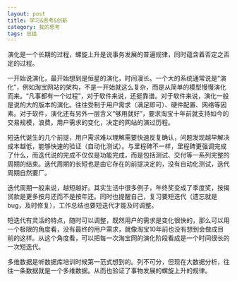 ```yaml
---
layout: post
title: 学习&思考&创新
category: 我的思考
tags: 总结
---
```


演化是一个长期的过程，螺旋上升是说事务发展的普遍规律，同时蕴含着否定之否定的过程。

一开始说演化，最开始想到是恒星的演化，时间漫长。一个大的系统通常说是“演化”，例如淘宝网站的架构，不是一开始就这么复杂，而是从简单的模型慢慢演化而来。“凡事都有一个过程”，对于软件来说，还挺靠谱。对于软件来说，演化一般是说的大的版本的演化。往往受制于用户需求（满足即可）、硬件配置、网络等因素。对于软件，演化还有另外一层含义“够用就好”，要求淘宝十年前就支持如今的交易规模，浪费。用户需求的变化，决定的网站的演过历程。

短迭代诞生的几个前提，用户需求难以理解需要快速反复确认，问题发现越早解决成本越低，能够快速的验证（自动化测试）。与里程碑不一样，里程碑更强调完成了什么，而迭代说的完成不仅仅是功能完成，而是包括测试、交付等一系列完整的周期的结束。迭代周期的长短也是由它存在的前提决定的，没有自动化测试，迭代周期自然要厂。

迭代周期一般来说，越短越好。其实生活中很多例子，年终奖变成了季度奖，按揭贷款是更多按月还而不是按年还。同时也提醒自己，复习要短迭代（遗忘就是bug，及时修复），工作总结也要短迭代才能及时调整。

短迭代有灵活的特点，随时可以调整，既然用户的需求是变化很快的，那么可以用一个极限的角度看，没有最终的用户需求，就像淘宝10年前也没有想到会做成目前的这样。从这个角度看，可以把每一次淘宝网的演化阶段看成是一个时间很长的一次短迭代。

多维数据是听数据库培训时候第一范式想到的。列不可分，但现在大数据分析，往往一条数据就是一个多维数据。从而也验证了事物发展的螺旋上升的规律。
